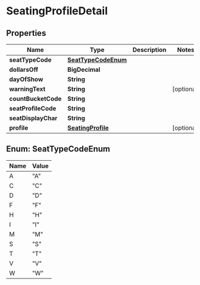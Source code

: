 

# SeatingProfileDetail


## Properties

| Name | Type | Description | Notes |
|------------ | ------------- | ------------- | -------------|
|**seatTypeCode** | [**SeatTypeCodeEnum**](#SeatTypeCodeEnum) |  |  |
|**dollarsOff** | **BigDecimal** |  |  |
|**dayOfShow** | **String** |  |  |
|**warningText** | **String** |  |  [optional] |
|**countBucketCode** | **String** |  |  |
|**seatProfileCode** | **String** |  |  |
|**seatDisplayChar** | **String** |  |  |
|**profile** | [**SeatingProfile**](SeatingProfile.md) |  |  [optional] |



## Enum: SeatTypeCodeEnum

| Name | Value |
|---- | -----|
| A | &quot;A&quot; |
| C | &quot;C&quot; |
| D | &quot;D&quot; |
| F | &quot;F&quot; |
| H | &quot;H&quot; |
| I | &quot;I&quot; |
| M | &quot;M&quot; |
| S | &quot;S&quot; |
| T | &quot;T&quot; |
| V | &quot;V&quot; |
| W | &quot;W&quot; |



